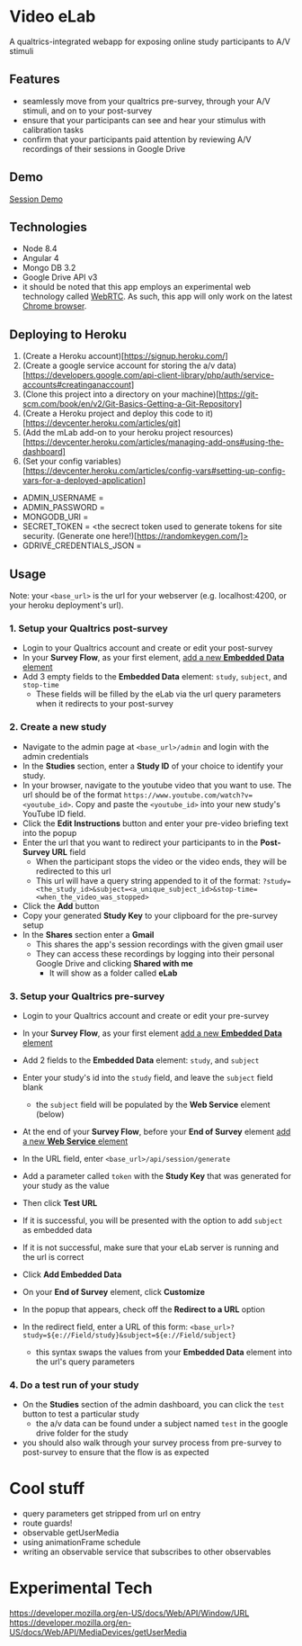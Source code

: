 # Video eLab  
A qualtrics-integrated webapp for exposing online study participants to A/V stimuli


## Features
- seamlessly move from your qualtrics pre-survey, through your A/V stimuli, and on to your post-survey
- ensure that your participants can see and hear your stimulus with calibration tasks
- confirm that your participants paid attention by reviewing A/V recordings of their sessions in Google Drive


## Demo
[Session Demo](https://av-elab.herokuapp.com)


## Technologies
- Node 8.4
- Angular 4
- Mongo DB 3.2
- Google Drive API v3
- it should be noted that this app employs an experimental web technology called [WebRTC](https://developer.mozilla.org/en-US/docs/Web/API/WebRTC_API). As such, this app will only work on the latest [Chrome browser](https://www.google.ca/chrome/browser/desktop/index.html). 

## Deploying to Heroku

1. (Create a Heroku account)[https://signup.heroku.com/]
2. (Create a google service account for storing the a/v data)[https://developers.google.com/api-client-library/php/auth/service-accounts#creatinganaccount]
3. (Clone this project into a directory on your machine)[https://git-scm.com/book/en/v2/Git-Basics-Getting-a-Git-Repository]
4. (Create a Heroku project and deploy this code to it)[https://devcenter.heroku.com/articles/git]
5. (Add the mLab add-on to your heroku project resources)[https://devcenter.heroku.com/articles/managing-add-ons#using-the-dashboard]
6. (Set your config variables)[https://devcenter.heroku.com/articles/config-vars#setting-up-config-vars-for-a-deployed-application]
  - ADMIN_USERNAME = <the username for admin access>
  - ADMIN_PASSWORD = <the password for admin access>
  - MONGODB_URI = <the uri for db access. This should be populated automatically when you add the mLab resource>
  - SECRET_TOKEN = <the secrect token used to generate tokens for site security. (Generate one here!)[https://randomkeygen.com/]>
  - GDRIVE_CREDENTIALS_JSON = <The contents of the json file that you downloaded when you created the google service account>

## Usage

Note: your `<base_url>` is the url for your webserver (e.g. localhost:4200, or your heroku deployment's url).

### 1. Setup your Qualtrics post-survey

  - Login to your Qualtrics account and create or edit your post-survey
  - In your **Survey Flow**, as your first element, [add a new **Embedded Data** element](https://www.qualtrics.com/support/survey-platform/survey-module/survey-flow/standard-elements/embedded-data/)
  - Add 3 empty fields to the **Embedded Data** element: `study`, `subject`, and `stop-time`
    - These fields will be filled by the eLab via the url query parameters when it redirects to your post-survey

### 2. Create a new study

  - Navigate to the admin page at `<base_url>/admin` and login with the admin credentials 
  - In the **Studies** section, enter a **Study ID** of your choice to identify your study.
  - In your browser, navigate to the youtube video that you want to use. 
  The url should be of the format `https://www.youtube.com/watch?v=<youtube_id>`. 
  Copy and paste the `<youtube_id>` into your new study's YouTube ID field.
  - Click the **Edit Instructions** button and enter your pre-video briefing text into the popup
  - Enter the url that you want to redirect your participants to in the **Post-Survey URL** field
    - When the participant stops the video or the video ends, they will be redirected to this url
    - This url will have a query string appended to it of the format: 
  `?study=<the_study_id>&subject=<a_unique_subject_id>&stop-time=<when_the_video_was_stopped>`
  - Click the **Add** button
  - Copy your generated **Study Key** to your clipboard for the pre-survey setup
  - In the **Shares** section enter a **Gmail**
    - This shares the app's session recordings with the given gmail user
    - They can access these recordings by logging into their personal Google Drive and clicking **Shared with me**
      - It will show as a folder called **eLab**
  
### 3. Setup your Qualtrics pre-survey

  - Login to your Qualtrics account and create or edit your pre-survey
  
  - In your **Survey Flow**, as your first element [add a new **Embedded Data** element](https://www.qualtrics.com/support/survey-platform/survey-module/survey-flow/standard-elements/embedded-data/)
  - Add 2 fields to the **Embedded Data** element: `study`, and `subject`
  - Enter your study's id into the `study` field, and leave the `subject` field blank
    - the `subject` field will be populated by the **Web Service** element (below)
  
  - At the end of your **Survey Flow**, before your **End of Survey** element [add a new **Web Service** element](https://www.qualtrics.com/support/survey-platform/survey-module/survey-flow/advanced-elements/web-service/)
  - In the URL field, enter `<base_url>/api/session/generate`
  - Add a parameter called `token` with the **Study Key** that was generated for your study as the value
  - Then click **Test URL**
  - If it is successful, you will be presented with the option to add `subject` as embedded data
  - If it is not successful, make sure that your eLab server is running and the url is correct
  - Click **Add Embedded Data**
  
  - On your **End of Survey** element, click **Customize**
  - In the popup that appears, check off the **Redirect to a URL** option
  - In the redirect field, enter a URL of this form: `<base_url>?study=${e://Field/study}&subject=${e://Field/subject}`
    - this syntax swaps the values from your **Embedded Data** element into the url's query parameters

### 4. Do a test run of your study
  
  - On the **Studies** section of the admin dashboard, you can click the `test` button to test a particular study
    - the a/v data can be found under a subject named `test` in the google drive folder for the study
  - you should also walk through your survey process from pre-survey to post-survey to ensure that the flow is as expected
  

# Cool stuff
  - query parameters get stripped from url on entry
  - route guards!
  - observable getUserMedia
  - using animationFrame schedule
  - writing an observable service that subscribes to other observables

# Experimental Tech
https://developer.mozilla.org/en-US/docs/Web/API/Window/URL
https://developer.mozilla.org/en-US/docs/Web/API/MediaDevices/getUserMedia

